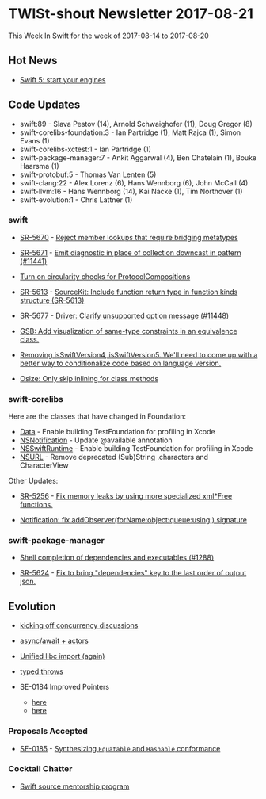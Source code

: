 # TWISt-shout Newsletter 2017-08-21
This Week In Swift for the week of 2017-08-14 to 2017-08-20

## Hot News

* [Swift 5: start your engines](https://lists.swift.org/pipermail/swift-evolution-announce/2017-August/000396.html)

## Code Updates

* swift:89 - Slava Pestov (14), Arnold Schwaighofer (11), Doug Gregor (8)
* swift-corelibs-foundation:3 - Ian Partridge (1), Matt Rajca (1), Simon Evans (1)
* swift-corelibs-xctest:1 - Ian Partridge (1)
* swift-package-manager:7 - Ankit Aggarwal (4), Ben Chatelain (1), Bouke Haarsma (1)
* swift-protobuf:5 - Thomas Van Lenten (5)
* swift-clang:22 - Alex Lorenz (6), Hans Wennborg (6), John McCall (4)
* swift-llvm:16 - Hans Wennborg (14), Kai Nacke (1), Tim Northover (1)
* swift-evolution:1 - Chris Lattner (1)

### swift

* [SR-5670](https://bugs.swift.org/browse/SR-5670) - [Reject member lookups that require bridging metatypes](https://github.com/apple/swift/commit/3c1a6ab6d3c9386716bdb269f14b1bd4f5c157d7)

* [SR-5671](https://bugs.swift.org/browse/SR-5671) - [Emit diagnostic in place of collection downcast in pattern (#11441)](https://github.com/apple/swift/commit/53426101e2d2b1c0c5e6a15abf67827b8856a395)

* [Turn on circularity checks for ProtocolCompositions](https://github.com/apple/swift/commit/f479f274209dfd034f28ab46c67d9237de41ec37)

* [SR-5613](https://bugs.swift.org/browse/SR-5613) - [SourceKit: Include function return type in function kinds structure (SR-5613)](https://github.com/apple/swift/commit/c639147f0272f32eea9c256421b4eec1071a341a)

* [SR-5677](https://bugs.swift.org/browse/SR-5677) - [Driver: Clarify unsupported option message (#11448)](https://github.com/apple/swift/commit/f2447bc1b823bb9b42dfd5b22b7da93984807032)

* [GSB: Add visualization of same-type constraints in an equivalence class.](https://github.com/apple/swift/commit/71eaa5d773a2413e783302c76a06aeeb50e83901)

* [Removing isSwiftVersion4, isSwiftVersion5.  We'll need to come up with a better way to conditionalize code based on language version.](https://github.com/apple/swift/commit/93786d8e264d095256169a6a2552970ea785036f)

* [Osize: Only skip inlining for class methods](https://github.com/apple/swift/commit/1b7a30801638aa09db45b09afe2b6a44ca8db53e)
  
### swift-corelibs

Here are the classes that have changed in Foundation:

* [Data](https://github.com/apple/swift-corelibs-foundation/commits/master/Foundation/Data.swift) - Enable building TestFoundation for profiling in Xcode
* [NSNotification](https://github.com/apple/swift-corelibs-foundation/commits/master/Foundation/NSNotification.swift) - Update @available annotation
* [NSSwiftRuntime](https://github.com/apple/swift-corelibs-foundation/commits/master/Foundation/NSSwiftRuntime.swift) - Enable building TestFoundation for profiling in Xcode
* [NSURL](https://github.com/apple/swift-corelibs-foundation/commits/master/Foundation/NSURL.swift) - Remove deprecated (Sub)String .characters and CharacterView

Other Updates:

* [SR-5256](https://bugs.swift.org/browse/SR-5256) - [Fix memory leaks by using more specialized xml*Free functions.](https://github.com/apple/swift-corelibs-foundation/commit/cf17ae7c6e959ec37c77cb76377d135aed2c4540)

* [Notification: fix addObserver(forName:object:queue:using:) signature](https://github.com/apple/swift-corelibs-foundation/commit/2a2d73e53e55d2338545f7241dddccae5f6a5a2e)

### swift-package-manager

* [Shell completion of dependencies and executables (#1288)](https://github.com/apple/swift-package-manager/commit/e76933d9f293bef138a041b583a35e015946eb59)

* [SR-5624](https://bugs.swift.org/browse/SR-5624) - [Fix to bring "dependencies" key to the last order of output json.](https://github.com/apple/swift-package-manager/commit/f2ca05b0f2e7ae817e82dc88f9410a17e17a184a)

## Evolution

* [kicking off concurrency discussions](https://lists.swift.org/pipermail/swift-evolution/Week-of-Mon-20170814/038891.html)

* [async/await + actors](https://lists.swift.org/pipermail/swift-evolution/Week-of-Mon-20170814/038892.html)

* [Unified libc import (again)](https://lists.swift.org/pipermail/swift-evolution/Week-of-Mon-20170814/038881.html)

* [typed throws](https://lists.swift.org/pipermail/swift-evolution/Week-of-Mon-20170814/038928.html)

* SE-0184 Improved Pointers
  * [here](https://lists.swift.org/pipermail/swift-evolution/Week-of-Mon-20170814/038852.html)
  * [here](https://lists.swift.org/pipermail/swift-evolution/Week-of-Mon-20170814/039066.html)

### Proposals Accepted

* [SE-0185](https://github.com/apple/swift-evolution/blob/master/proposals/0185-synthesize-equatable-hashable.md) - [Synthesizing `Equatable` and `Hashable` conformance](https://lists.swift.org/pipermail/swift-evolution-announce/2017-August/000400.html)

### Cocktail Chatter

* [Swift source mentorship program](https://lists.swift.org/pipermail/swift-evolution/Week-of-Mon-20170814/038845.html)

